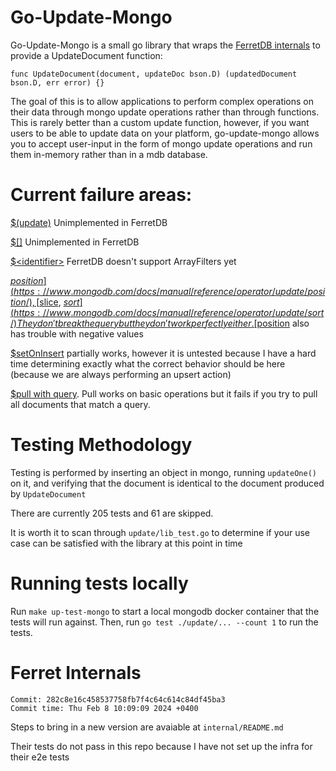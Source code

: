 # Go-Update-Mongo

Go-Update-Mongo is a small go library that wraps the [FerretDB internals](https://github.com/FerretDB/FerretDB/) to provide a UpdateDocument function:
```golang
func UpdateDocument(document, updateDoc bson.D) (updatedDocument bson.D, err error) {}
```

The goal of this is to allow applications to perform complex operations on their data through mongo update operations rather than through functions. This is rarely better than a custom update function, however, if you want users to be able to update data on your platform, go-update-mongo allows you to accept user-input in the form of mongo update operations and run them in-memory rather than in a mdb database.

# Current failure areas:

[$(update)](https://www.mongodb.com/docs/manual/reference/operator/update/positional/) Unimplemented in FerretDB

[$\[\]](https://www.mongodb.com/docs/manual/reference/operator/update/positional-all/) Unimplemented in FerretDB

[$\<identifier\>](https://www.mongodb.com/docs/manual/reference/operator/update/positional-filtered/) FerretDB doesn't support ArrayFilters yet

[$position](https://www.mongodb.com/docs/manual/reference/operator/update/position/), [$slice](https://www.mongodb.com/docs/manual/reference/operator/update/slice/), [$sort](https://www.mongodb.com/docs/manual/reference/operator/update/sort/) They don't break the query but they don't work perfectly either. [$position](https://www.mongodb.com/docs/manual/reference/operator/update/position/) also has trouble with negative values


[$setOnInsert](https://www.mongodb.com/docs/manual/reference/operator/update/setOnInsert/) partially works, however it is untested because I have a hard time determining exactly what the correct behavior should be here (because we are always performing an upsert action)

[$pull with query](https://www.mongodb.com/docs/manual/reference/operator/update/pull/). Pull works on basic operations but it fails if you try to pull all documents that match a query.

# Testing Methodology

Testing is performed by inserting an object in mongo, running `updateOne()` on it, and verifying that the document is identical to the document produced by `UpdateDocument`

There are currently 205 tests and 61 are skipped.

It is worth it to scan through `update/lib_test.go` to determine if your use case can be satisfied with the library at this point in time


# Running tests locally

Run `make up-test-mongo` to start a local mongodb docker container that the tests will run against. Then, run `go test ./update/... --count 1` to run the tests.


# Ferret Internals
```
Commit: 282c8e16c458537758fb7f4c64c614c84df45ba3 
Commit time: Thu Feb 8 10:09:09 2024 +0400
```
Steps to bring in a new version are avaiable at `internal/README.md`

Their tests do not pass in this repo because I have not set up the infra for their e2e tests
